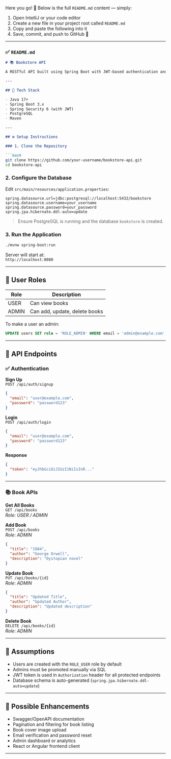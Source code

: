 Here you go! 📄 Below is the full `README.md` content — simply:

1. Open IntelliJ or your code editor
2. Create a new file in your project root called `README.md`
3. Copy and paste the following into it
4. Save, commit, and push to GitHub 🚀

---

### ✅ `README.md`

```markdown
# 📚 Bookstore API

A RESTful API built using Spring Boot with JWT-based authentication and role-based access control. This project simulates a backend for a bookstore, enabling users to sign up, log in, and interact with books based on their roles (`USER` or `ADMIN`).

---

## 🧰 Tech Stack

- Java 17+
- Spring Boot 3.x
- Spring Security 6 (with JWT)
- PostgreSQL
- Maven

---

## ⚙️ Setup Instructions

### 1. Clone the Repository

```bash
git clone https://github.com/your-username/bookstore-api.git
cd bookstore-api
```

### 2. Configure the Database

Edit `src/main/resources/application.properties`:

```properties
spring.datasource.url=jdbc:postgresql://localhost:5432/bookstore
spring.datasource.username=your_username
spring.datasource.password=your_password
spring.jpa.hibernate.ddl-auto=update
```

> Ensure PostgreSQL is running and the database `bookstore` is created.

### 3. Run the Application

```bash
./mvnw spring-boot:run
```

Server will start at:  
`http://localhost:8080`

---

## 🔐 User Roles

| Role  | Description                     |
|-------|---------------------------------|
| USER  | Can view books                  |
| ADMIN | Can add, update, delete books   |

To make a user an admin:

```sql
UPDATE users SET role = 'ROLE_ADMIN' WHERE email = 'admin@example.com';
```

---

## 🧪 API Endpoints

### ✅ Authentication

**Sign Up**  
`POST /api/auth/signup`

```json
{
  "email": "user@example.com",
  "password": "password123"
}
```

**Login**  
`POST /api/auth/login`

```json
{
  "email": "user@example.com",
  "password": "password123"
}
```

**Response**

```json
{
  "token": "eyJhbGciOiJIUzI1NiIsInR..."
}
```

---

### 📚 Book APIs

**Get All Books**  
`GET /api/books`  
_Role: USER / ADMIN_

**Add Book**  
`POST /api/books`  
_Role: ADMIN_

```json
{
  "title": "1984",
  "author": "George Orwell",
  "description": "Dystopian novel"
}
```

**Update Book**  
`PUT /api/books/{id}`  
_Role: ADMIN_

```json
{
  "title": "Updated Title",
  "author": "Updated Author",
  "description": "Updated description"
}
```

**Delete Book**  
`DELETE /api/books/{id}`  
_Role: ADMIN_

---

## 📌 Assumptions

- Users are created with the `ROLE_USER` role by default
- Admins must be promoted manually via SQL
- JWT token is used in `Authorization` header for all protected endpoints
- Database schema is auto-generated (`spring.jpa.hibernate.ddl-auto=update`)

---

## 🚀 Possible Enhancements

- Swagger/OpenAPI documentation
- Pagination and filtering for book listing
- Book cover image upload
- Email verification and password reset
- Admin dashboard or analytics
- React or Angular frontend client

---